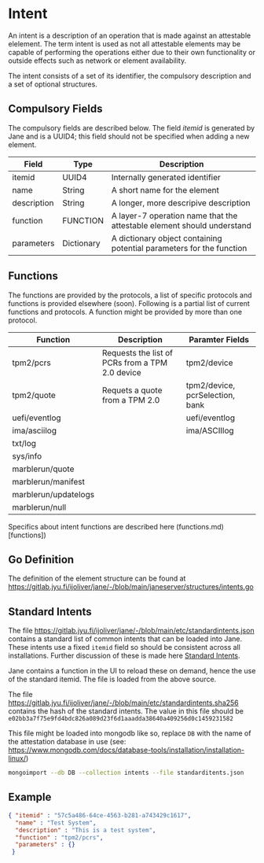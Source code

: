 # Intent

An intent is a description of an operation that is made against an attestable elelement. The term intent is used as not all attestable elements may be capable of performing the operations either due to their own functionality or outside effects such as network or element availability.

The intent consists of a set of its identifier, the compulsory description and a set of optional structures.


## Compulsory Fields

The compulsory fields are described below. The field *itemid* is generated by Jane and is a UUID4; this field should not be specified when adding a new element.

| Field | Type | Description |
| --- | --- | --- |
| itemid | UUID4 | Internally generated identifier |
| name | String | A short name for the element |
| description | String | A longer, more descripive description |
| function | FUNCTION | A layer-7 operation name that the attestable element should understand |
| parameters | Dictionary | A dictionary object containing potential parameters for the function |


## Functions

The functions are provided by the protocols, a list of specific protocols and functions is provided elsewhere (soon). Following is a partial list of current functions and protocols. A function might be provided by more than one protocol.

| Function | Description | Paramter Fields |
| --- | --- | --- |
| tpm2/pcrs | Requests the list of PCRs from a TPM 2.0 device | tpm2/device |
| tpm2/quote | Requets a quote from a TPM 2.0 | tpm2/device, pcrSelection, bank |
| uefi/eventlog | | uefi/eventlog |
| ima/asciilog | | ima/ASCIIlog| 
| txt/log | | |
| sys/info | | |
| marblerun/quote | | | 
| marblerun/manifest | | |
| marblerun/updatelogs | | |
| marblerun/null | | |

Specifics about intent functions are described here (functions.md)[functions])

## Go Definition

The definition of the element structure can be found at https://gitlab.jyu.fi/ijoliver/jane/-/blob/main/janeserver/structures/intents.go

## Standard Intents

The file https://gitlab.jyu.fi/ijoliver/jane/-/blob/main/etc/standardintents.json contains a standard list of common intents that can be loaded into Jane. These intents use a fixed `itemid` field so should be consistent across all installations. Further discussion of these is made here [Standard Intents](standardintents.md).

Jane contains a function in the UI to reload these on demand, hence the use of the standard itemid. The file is loaded from the above source.

The file https://gitlab.jyu.fi/ijoliver/jane/-/blob/main/etc/standardintents.sha256 contains the hash of the standard intents. The value in this file should be `e02bb3a7f75e9fd4bdc826a089d23f6d1aaadda38640a409256d0c1459231582`

This file might be loaded into mongodb like so, replace `DB` with the name of the attestation database in use (see: https://www.mongodb.com/docs/database-tools/installation/installation-linux/)

```bash
mongoimport --db DB --collection intents --file standarditents.json
```

## Example

```json
{ "itemid" : "57c5a486-64ce-4563-b281-a743429c1617", 
  "name" : "Test System", 
  "description" : "This is a test system", 
  "function" : "tpm2/pcrs",
  "parameters" : {}
 }
```
